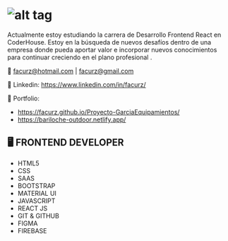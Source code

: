 # ![alt tag](https://media-exp1.licdn.com/dms/image/C4E16AQH7b5qf_PXaTQ/profile-displaybackgroundimage-shrink_350_1400/0/1635605370178?e=1652918400&v=beta&t=HyHJRzZTvcCje5u9hg-KuBAVO-xMc2sK0HV5ZAwkbP0)

Actualmente estoy estudiando la carrera de Desarrollo Frontend React en CoderHouse. 
Estoy en la búsqueda de nuevos desafíos dentro de una empresa donde pueda aportar valor e incorporar nuevos conocimientos para continuar creciendo en el plano profesional .

:e-mail: facurz@hotmail.com | facurz@gmail.com

:link: Linkedin: https://www.linkedin.com/in/facurz/

:link: Portfolio: 
 * https://facurz.github.io/Proyecto-GarciaEquipamientos/
 * https://bariloche-outdoor.netlify.app/



## :desktop_computer: FRONTEND DEVELOPER


* HTML5
* CSS
* SAAS  
* BOOTSTRAP 
* MATERIAL UI
* JAVASCRIPT
* REACT JS
* GIT & GITHUB
* FIGMA
* FIREBASE


